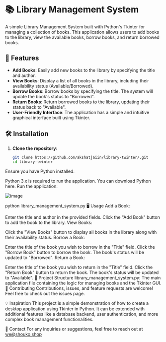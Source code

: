# 📚 Library Management System

A simple Library Management System built with Python's Tkinter for managing a collection of books. This application allows users to add books to the library, view the available books, borrow books, and return borrowed books.

## 🚀 Features

- **Add Books**: Easily add new books to the library by specifying the title and author.
- **View Books**: Display a list of all books in the library, including their availability status (Available/Borrowed).
- **Borrow Books**: Borrow books by specifying the title. The system will update the book's status to "Borrowed".
- **Return Books**: Return borrowed books to the library, updating their status back to "Available".
- **User-Friendly Interface**: The application has a simple and intuitive graphical interface built using Tkinter.

## 🛠️ Installation

1. **Clone the repository**:
   ```bash
   git clone https://github.com/akshatjaiin/library-twinter/.git
   cd library-twinter
Ensure you have Python installed:

Python 3.x is required to run the application.
You can download Python here.
Run the application:

![image](https://github.com/user-attachments/assets/eeb7834a-193e-4c21-be0b-2e3849108768)

python library_management_system.py
🖥️ Usage
Add a Book:

Enter the title and author in the provided fields.
Click the "Add Book" button to add the book to the library.
View Books:

Click the "View Books" button to display all books in the library along with their availability status.
Borrow a Book:

Enter the title of the book you wish to borrow in the "Title" field.
Click the "Borrow Book" button to borrow the book. The book's status will be updated to "Borrowed".
Return a Book:

Enter the title of the book you wish to return in the "Title" field.
Click the "Return Book" button to return the book. The book's status will be updated to "Available".
📂 Project Structure
library_management_system.py: The main application file containing the logic for managing books and the Tkinter GUI.
🤝 Contributing
Contributions, issues, and feature requests are welcome! Feel free to check out the issues page.


💡 Inspiration
This project is a simple demonstration of how to create a desktop application using Tkinter in Python. It can be extended with additional features like a database backend, user authentication, and more complex book management functionalities.

📧 Contact
For any inquiries or suggestions, feel free to reach out at we@shouko.shop
